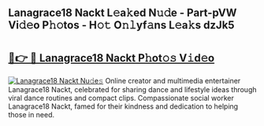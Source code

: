 ## Lanagrace18 Nackt L𝚎a𝚔ed N𝚞𝚍e - Part-pVW Vi𝚍𝚎o P𝚑𝚘tos - H𝚘𝚝 O𝚗𝚕yf𝚊ns L𝚎a𝚔s dzJk5

# <h2><a href="http://kfcz6l.oniu.top/?m=Lanagrace18+Nackt">🔗👉 🔴 Lanagrace18 Nackt P𝚑ot𝚘𝚜 V𝚒d𝚎o</a></h2>

[![Lanagrace18 Nackt Nu𝚍e𝚜](https://i.imgur.com/0qMVB7G.gif)](http://kfcz6l.oniu.top/?m=Lanagrace18+Nackt)
Online creator and multimedia entertainer Lanagrace18 Nackt, celebrated for sharing dance and lifestyle ideas through viral dance routines and compact clips. Compassionate social worker Lanagrace18 Nackt, famed for their kindness and dedication to helping those in need.  
